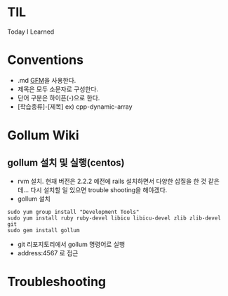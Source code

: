 # TIL
Today I Learned

# Conventions
* .md [GFM](https://help.github.com/categories/writing-on-github/)을 사용한다.
* 제목은 모두 소문자로 구성한다.
* 단어 구분은 하이픈(-)으로 한다.
* [학습종류]-[제목] ex) cpp-dynamic-array

# Gollum Wiki

## gollum 설치 및 실행(centos)
* rvm 설치. 현재 버전은 2.2.2
예전에 rails 설치하면서 다양한 삽질을 한 것 같은데...
다시 설치할 일 있으면 trouble shooting을 해야겠다.
* gollum 설치
```
sudo yum group install "Development Tools"
sudo yum install ruby ruby-devel libicu libicu-devel zlib zlib-devel git
sudo gem install gollum
```
* git 리포지토리에서 gollum 명령어로 실행
* address:4567 로 접근

# Troubleshooting
